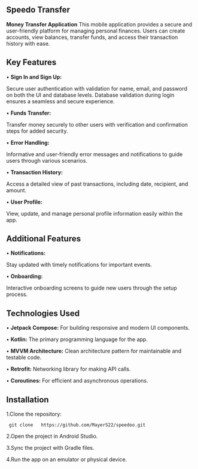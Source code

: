 ## Speedo Transfer
**Money Transfer Application**
This mobile application provides a secure and user-friendly platform for managing personal finances. Users can create accounts, view balances, transfer funds, and access their transaction history with ease.
## Key Features
• **Sign In and Sign Up:**

Secure user authentication with validation for name, email, and password on both the UI and database levels.
Database validation during login ensures a seamless and secure experience.

• **Funds Transfer:**

Transfer money securely to other users with verification and confirmation steps for added security.

• **Error Handling:**

Informative and user-friendly error messages and notifications to guide users through various scenarios.

• **Transaction History:**

Access a detailed view of past transactions, including date, recipient, and amount.

• **User Profile:**

View, update, and manage personal profile information easily within the app.

## Additional Features
• **Notifications:**

Stay updated with timely notifications for important events.

• **Onboarding:**

Interactive onboarding screens to guide new users through the setup process.
## Technologies Used	
• **Jetpack Compose:** For building responsive and modern UI components.

• **Kotlin:** The primary programming language for the app.

• **MVVM Architecture:** Clean architecture pattern for maintainable and testable code.

• **Retrofit:** Networking library for making API calls.

• **Coroutines:** For efficient and asynchronous operations.

## Installation
1.Clone the repository:

     git clone   https://github.com/MayerS22/speedoo.git

2.Open the project in Android Studio.

3.Sync the project with Gradle files.

4.Run the app on an emulator or physical device.
